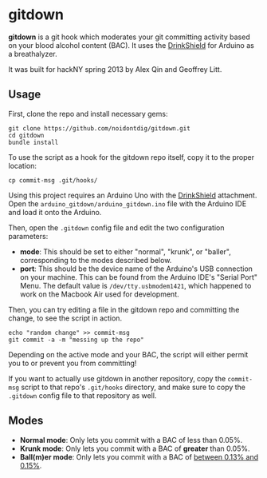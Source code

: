 gitdown
=======
__gitdown__ is a git hook which moderates your git committing activity based on your blood alcohol content (BAC). It uses the [DrinkShield](http://www.gfxhax.com/drinkshield/) for Arduino as a breathalyzer.

It was built for hackNY spring 2013 by Alex Qin and Geoffrey Litt.

Usage
-----
First, clone the repo and install necessary gems:

    git clone https://github.com/noidontdig/gitdown.git
    cd gitdown
    bundle install

To use the script as a hook for the gitdown repo itself, copy it to the proper location:

    cp commit-msg .git/hooks/

Using this project requires an Arduino Uno with the [DrinkShield](http://www.gfxhax.com/drinkshield/) attachment. Open the `arduino_gitdown/arduino_gitdown.ino` file with the Arduino IDE and load it onto the Arduino.

Then, open the `.gitdown` config file and edit the two configuration parameters:
- __mode__: This should be set to either "normal", "krunk", or "baller", corresponding to the modes described below.
- __port__: This should be the device name of the Arduino's USB connection on your machine. This can be found from the Arduino IDE's "Serial Port" Menu. The default value is `/dev/tty.usbmodem1421`, which happened to work on the Macbook Air used for development.

Then, you can try editing a file in the gitdown repo and committing the change, to see the script in action.

    echo "random change" >> commit-msg
    git commit -a -m "messing up the repo"

Depending on the active mode and your BAC, the script will either permit you to or prevent you from committing!

If you want to actually use gitdown in another repository, copy the `commit-msg` script to that repo's `.git/hooks` directory, and make sure to copy the `.gitdown` config file to that repository as well.

Modes
------
- __Normal mode__: Only lets you commit with a BAC of less than 0.05%.
- __Krunk mode__: Only lets you commit with a BAC of __greater__ than 0.05%.
- __Ball(m)er mode__: Only lets you commit with a BAC of [between 0.13% and 0.15%](http://xkcd.com/323/).